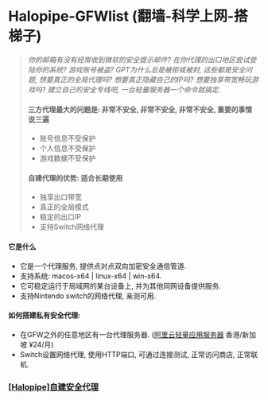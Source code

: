 # Halopipe-GFWlist (翻墙-科学上网-搭梯子)
> *你的邮箱有没有经常收到微软的安全提示邮件? 在你代理的出口地区尝试登陆你的系统? 游戏账号被盗? GPT为什么总是被拒或被封, 这些都是安全问题, 想要真正的全局代理吗? 想要真正隐藏自己的IP吗? 想要独享带宽畅玩游戏吗? 建立自己的安全专线吧, 一台轻量服务器一个命令就搞定.*
> #### 三方代理最大的问题是: 非常不安全, 非常不安全, 非常不安全, 重要的事情说三遍
> * 账号信息不受保护
> * 个人信息不受保护
> * 游戏数据不受保护
> 
> #### 自建代理的优势: 适合长期使用
> * 独享出口带宽
> * 真正的全局模式
> * 稳定的出口IP
> * 支持Switch网络代理

#### 它是什么
* 它是一个代理服务, 提供点对点双向加密安全通信管道.
* 支持系统: macos-x64 | linux-x64 | win-x64.
* 它可稳定运行于局域网的某台设备上, 并为其他同网设备提供服务.
* 支持Nintendo switch的网络代理, 亲测可用.

#### 如何搭建私有安全代理:
- 在GFW之外的任意地区有一台代理服务器. ([阿里云轻量应用服务器](https://www.aliyun.com/product/swas?spm=5176.28047174.J_4VYgf18xNlTAyFFbOuOQe.36.133d7e0eLPwR9q&scm=20140722.X_data-d4b68a29ba28f53e56fa._.V_1) 香港/新加坡 ¥24/月)
- Switch设置网络代理, 使用HTTP端口, 可通过连接测试, 正常访问商店, 正常联机.

### [[Halopipe]自建安全代理](https://halopipe.com/)




